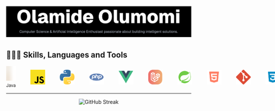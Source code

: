 # ![Banner](/public/image1.png)

<!-- --- -->

## 👨🏾‍💻 Skills, Languages and Tools

<div style="display: flex; gap: 40px; align-items: center;">
    <div>
        <img src="/public/java.svg" alt="Java" width="40" height="40" />
        <small>Java</small>
    </div>
	<img src="/public/javascript.svg" alt="JavaScript" width="40" height="40" />
	<img src="/public/python.svg" alt="Python" width="40" height="40" />
	<img src="/public/php.svg" alt="PHP" width="40" height="40" />
	<img src="/public/vuejs.svg" alt="VueJS" width="40" height="40" />
	<img src="/public/laravel.svg" alt="Laravel" width="40" height="40" />
	<img src="/public/spring-boot.svg" alt="SpringBoot" width="40" height="40" />
	<img src="/public/html.svg" alt="MySQL" width="40" height="40" />
	<img src="/public/git.svg" alt="Git" width="40" height="40" />
	<img src="/public/css.svg" alt="CSS" width="40" height="40" />
	<img src="/public/raspberry.svg" alt="Raspberry" width="40" height="40" />
	<img src="/public/tailwind-css.svg" alt="Tailwind CSS" width="40" height="40" />
	<img src="/public/postman.svg" alt="Postman" width="40" height="40" />
</div>

---

<!-- ![Top Languages](https://github-readme-stats.vercel.app/api/top-langs?username=scientist-momi&show_icons=true&locale=en&layout=compact)
![GitHub Stats](https://github-readme-stats.vercel.app/api?username=scientist-momi&show_icons=true&locale=en) -->
<div align="center">
	<img src="https://github-readme-streak-stats.herokuapp.com/?user=scientist-momi&" alt="GitHub Streak" />
</div>
